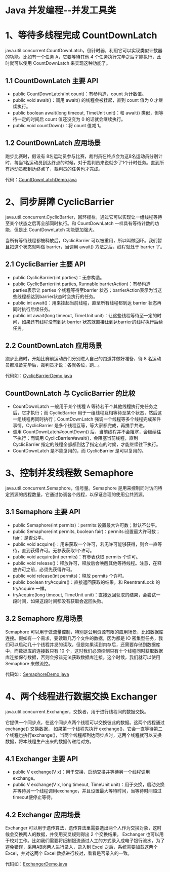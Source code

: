 Java 并发编程--并发工具类
====================
# 1、等待多线程完成 CountDownLatch
java.util.concurrent.CountDownLatch，倒计时器，利用它可以实现类似计数器的功能。比如有一个任务 A，它要等待其他 4 个任务执行完毕之后才能执行，此时就可以使用 CountDownLatch 来实现这种功能了。

## 1.1 CountDownLatch 主要 API
- public CountDownLatch(int count)：有参构造，count 为计数值。
- public void await()：调用 await() 的线程会被挂起，直到 count 值为 0 才继续执行。
- public boolean await(long timeout, TimeUnit unit)：和 await() 类似，但等待一定的时间后 count 值还没变为 0 的话就会继续执行。
- public void countDown()：将 count 值减 1。

## 1.2 CountDownLatch 应用场景
跑步比赛时，假设有 8名运动员参与比赛，裁判员在终点会为这8名运动员分别计时，每当1名运动员到达终点的时候，对于裁判员来说就少了1个计时任务。直到所有运动员都到达终点了，裁判员的任务也才完成。

代码：[CountDownLatchDemo.java](https://github.com/IamDingj/corejava/blob/master/corejava-juc/src/main/java/com/dj/corejava/juc/utilClass/CountDownLatchDemo.java)

# 2、同步屏障 CyclicBarrier
java.util.concurrent.CyclicBarrier，回环栅栏，通过它可以实现让一组线程等待至某个状态之后再全部同时执行。和 CountDownLatch 一样具有等待计数的功能，但是比 CountDownLatch 功能更加强大。

当所有等待线程都被释放后，CyclicBarrier 可以被重用，所以叫做回环。我们暂且把这个状态就叫做 barrier，当调用 await() 方法之后，线程就处于 barrier 了。

## 2.1 CyclicBarrier 主要 API
- public CyclicBarrier(int parties)：无参构造。
- public CyclicBarrier(int parties, Runnable barrierAction)：有参构造 parties表示让 parties 个线程等待至barrier 状态；barrierAction表示为当这些线程都达到barrier状态时会执行的任务。
- public int await()：用来挂起当前线程，直至所有线程都到达 barrier 状态再同时执行后续任务。
- public int await(long timeout, TimeUnit unit)：让这些线程等待至一定的时间，如果还有线程没有到达 barrier 状态就直接让到达barrier的线程执行后续任务。

## 2.2 CountDownLatch 应用场景
跑步比赛时，开始比赛前运动员们分别进入自己的跑道并做好准备，待 8 名运动员都准备完毕后，裁判员才说：各就各位，跑...。

代码如：[CyclicBarrierDemo.java](https://github.com/IamDingj/corejava/blob/master/corejava-juc/src/main/java/com/dj/corejava/juc/utilClass/CyclicBarrierDemo.java)

## CountDownLatch 与 CyclicBarrier 的比较
- CountDownLatch 一般用于某个线程 A 等待若干个其他线程执行完任务之后，它才执行；而 CyclicBarrier 用于一组线程互相等待至某个状态，然后这一组线程再同时执行；CountDownLatch 强调一个线程等多个线程完成某件事情。CyclicBarrier 是多个线程互等，等大家都完成，再携手共进。
- 调用 CountDownLatch#countDown() 后，当前线程并不会阻塞，会继续往下执行；而调用 CyclicBarrier#await()，会阻塞当前线程，直到 CyclicBarrier 指定的线程全部都到达了指定点的时候，才能继续往下执行。
- CountDownLatch 是不能复用的，而 CyclicBarrier 是可以复用的。

# 3、控制并发线程数 Semaphore
java.util.concurrent.Semaphore，信号量。Semaphore 是用来控制同时访问特定资源的线程数量，它通过协调各个线程，以保证合理的使用公共资源。

## 3.1 Semaphore 主要 API
- public Semaphore(int permits)：permits:设置最大许可数；默认不公平。
- public Semaphore(int permits, boolean fair)：permits:设置最大许可数；fair：是否公平。
- public void acquire()：用来获取一个许可，若无许可能够获得，则会一直等待，直到获得许可。无参表获取1个许可。
- public void acquire(int permits)：有参表获取 permits 个许可。
- public void release()：释放许可，释放后会唤醒其他等待线程。注意，在释放许可之前，必须先获得许可。
- public void release(int permits)：释放 permits 个许可。
- public boolean tryAcquire()：直接返回获取的结果，和 ReentrantLock 的 tryAcquire 一样。
- tryAcquire(long timeout, TimeUnit unit)：直接返回获取的结果，会尝试一段时间，如果这段时间都没有获取会返回失败。

## 3.2 Semaphore 应用场景
Semaphore 可以用于做流量控制，特别是公用资源有限的应用场景，比如数据库连接。假如有一个需求，要读取几万个文件的数据，因为都是 IO 密集型任务，我们可以启动几十个线程并发的读取，但是如果读到内存后，还需要存储到数据库中，而数据库的连接数只有 10 个，这时我们必须控制只有十个线程同时获取数据库连接保存数据，否则会报错无法获取数据库连接。这个时候，我们就可以使用 Semaphore 来做流控。

代码如：[SemaphoreDemo.java](https://github.com/IamDingj/corejava/blob/master/corejava-juc/src/main/java/com/dj/corejava/juc/utilClass/SemaphoreDemo.java)

# 4、两个线程进行数据交换 Exchanger
java.util.concurrent.Exchanger，交换者，用于进行线程间的数据交换。

它提供一个同步点，在这个同步点两个线程可以交换彼此的数据。这两个线程通过 exchange() 交换数据， 如果第一个线程先执行 exchange()，它会一直等待第二个线程也执行exchange()，当两个线程都到达同步点时，这两个线程就可以交换数据，将本线程生产出来的数据传递给对方。

## 4.1 Exchanger 主要 API
- public V exchange(V x)：用于交换，启动交换并等待另一个线程调用 exchange。
- public V exchange(V x, long timeout, TimeUnit unit)：用于交换，启动交换并等待另一个线程调用exchange，并且设置最大等待时间，当等待时间超过timeout便停止等待。

## 4.2 Exchanger 应用场景
Exchanger 可以用于遗传算法，遗传算法里需要选出两个人作为交换对象，这时候会交换两人的数据，并使用交叉规则得出 2 个交换结果。
Exchanger 也可以用于校对工作。比如我们需要将纸制银流通过人工的方式录入成电子银行流水，为了避免错误，采用AB岗两人进行录入，录入到 Excel 之后，系统需要加载这两个 Excel，并对这两个 Excel 数据进行校对，看看是否录入的一致。

代码如：[ExchangerDemo.java](https://github.com/IamDingj/corejava/blob/master/corejava-juc/src/main/java/com/dj/corejava/juc/utilClass/ExchangerDemo.java)

